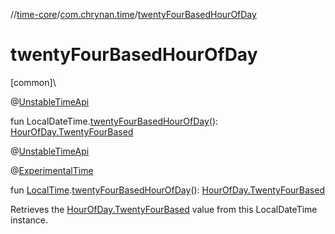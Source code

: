 //[time-core](../../index.md)/[com.chrynan.time](index.md)/[twentyFourBasedHourOfDay](twenty-four-based-hour-of-day.md)

# twentyFourBasedHourOfDay

[common]\

@[UnstableTimeApi](-unstable-time-api/index.md)

fun LocalDateTime.[twentyFourBasedHourOfDay](twenty-four-based-hour-of-day.md)(): [HourOfDay.TwentyFourBased](-hour-of-day/-twenty-four-based/index.md)

@[UnstableTimeApi](-unstable-time-api/index.md)

@[ExperimentalTime](https://kotlinlang.org/api/latest/jvm/stdlib/kotlin.time/-experimental-time/index.html)

fun [LocalTime](-local-time/index.md).[twentyFourBasedHourOfDay](twenty-four-based-hour-of-day.md)(): [HourOfDay.TwentyFourBased](-hour-of-day/-twenty-four-based/index.md)

Retrieves the [HourOfDay.TwentyFourBased](-hour-of-day/-twenty-four-based/index.md) value from this LocalDateTime instance.
